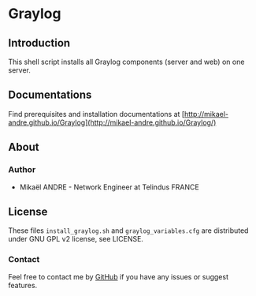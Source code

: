 # Graylog #

## Introduction ##
This shell script installs all Graylog components (server and web) on one server.

## Documentations ##
Find prerequisites and installation documentations at [http://mikael-andre.github.io/Graylog](http://mikael-andre.github.io/Graylog/)

## About ##

### Author ###
* Mikaël ANDRE - Network Engineer at Telindus FRANCE

## License ##
These files `install_graylog.sh` and `graylog_variables.cfg` are distributed under GNU GPL v2 license, see LICENSE.

### Contact ###
Feel free to contact me by [GitHub](https://github.com/mikael-andre/Graylog/issues) if you have any issues or suggest features.
